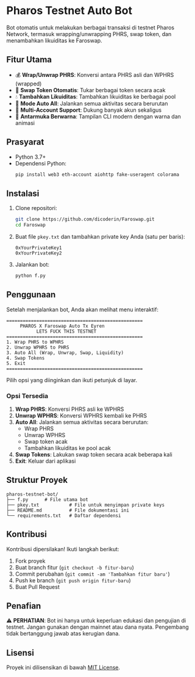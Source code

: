 # Pharos Testnet Auto Bot

Bot otomatis untuk melakukan berbagai transaksi di testnet Pharos Network, termasuk wrapping/unwrapping PHRS, swap token, dan menambahkan likuiditas ke Faroswap.

## Fitur Utama

- 💰 **Wrap/Unwrap PHRS**: Konversi antara PHRS asli dan WPHRS (wrapped)
- 🔄 **Swap Token Otomatis**: Tukar berbagai token secara acak
- 💧 **Tambahkan Likuiditas**: Tambahkan likuiditas ke berbagai pool
- 🤖 **Mode Auto All**: Jalankan semua aktivitas secara berurutan
- 👥 **Multi-Account Support**: Dukung banyak akun sekaligus
- 🌈 **Antarmuka Berwarna**: Tampilan CLI modern dengan warna dan animasi

## Prasyarat

- Python 3.7+
- Dependensi Python:
  ```bash
  pip install web3 eth-account aiohttp fake-useragent colorama
  ```

## Instalasi

1. Clone repositori:
   ```bash
   git clone https://github.com/dicoderin/Faroswap.git
   cd Faroswap
   ```

2. Buat file `pkey.txt` dan tambahkan private key Anda (satu per baris):
   ```text
   0xYourPrivateKey1
   0xYourPrivateKey2
   ```

3. Jalankan bot:
   ```bash
   python f.py
   ```

## Penggunaan

Setelah menjalankan bot, Anda akan melihat menu interaktif:

```
==================================================
     PHAROS X Faroswap Auto Tx Eyren         
           LETS FUCK THIS TESTNET           
==================================================
1. Wrap PHRS to WPHRS
2. Unwrap WPHRS to PHRS
3. Auto All (Wrap, Unwrap, Swap, Liquidity)
4. Swap Tokens
5. Exit
==================================================
```

Pilih opsi yang diinginkan dan ikuti petunjuk di layar.

### Opsi Tersedia

1. **Wrap PHRS**: Konversi PHRS asli ke WPHRS
2. **Unwrap WPHRS**: Konversi WPHRS kembali ke PHRS
3. **Auto All**: Jalankan semua aktivitas secara berurutan:
   - Wrap PHRS
   - Unwrap WPHRS
   - Swap token acak
   - Tambahkan likuiditas ke pool acak
4. **Swap Tokens**: Lakukan swap token secara acak beberapa kali
5. **Exit**: Keluar dari aplikasi

## Struktur Proyek

```
pharos-testnet-bot/
├── f.py      # File utama bot
├── pkey.txt           # File untuk menyimpan private keys
├── README.md          # File dokumentasi ini
└── requirements.txt   # Daftar dependensi
```

## Kontribusi

Kontribusi dipersilakan! Ikuti langkah berikut:

1. Fork proyek
2. Buat branch fitur (`git checkout -b fitur-baru`)
3. Commit perubahan (`git commit -am 'Tambahkan fitur baru'`)
4. Push ke branch (`git push origin fitur-baru`)
5. Buat Pull Request

## Penafian

⚠️ **PERHATIAN**: Bot ini hanya untuk keperluan edukasi dan pengujian di testnet. Jangan gunakan dengan mainnet atau dana nyata. Pengembang tidak bertanggung jawab atas kerugian dana.

## Lisensi

Proyek ini dilisensikan di bawah [MIT License](LICENSE).
